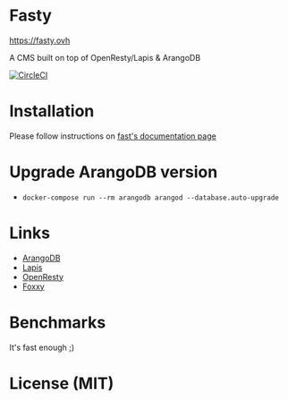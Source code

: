 # Fasty

https://fasty.ovh

A CMS built on top of OpenResty/Lapis & ArangoDB

[![CircleCI](https://circleci.com/gh/solisoft/fasty/tree/master.svg)](https://circleci.com/gh/solisoft/fasty/tree/master.svg)

# Installation

Please follow instructions on [fast's documentation page](https://fasty.ovh/en/our/documentation)

# Upgrade ArangoDB version

- `docker-compose run --rm arangodb arangod --database.auto-upgrade`

# Links

* [ArangoDB](https://arangodb.com)
* [Lapis](https://leafo.net/lapis/)
* [OpenResty](https://openresty.org/)
* [Foxxy](https://foxxy.ovh/)

# Benchmarks

It's fast enough ;)

# License (MIT)
